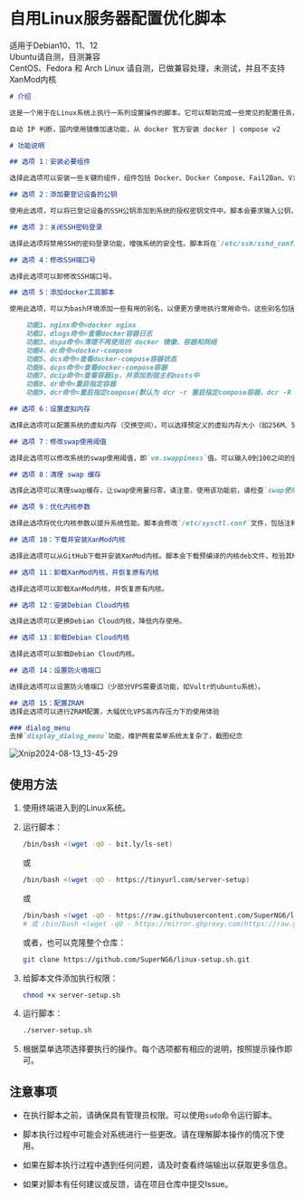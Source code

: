 # 自用Linux服务器配置优化脚本

适用于Debian10、11、12  
Ubuntu请自测，目测兼容  
CentOS、Fedora 和 Arch Linux 请自测，已做兼容处理，未测试，并且不支持XanMod内核  

```markdown
# 介绍

这是一个用于在Linux系统上执行一系列设置操作的脚本。它可以帮助完成一些常见的配置任务，如安装必要组件、添加SSH公钥、关闭SSH密码登录、设置虚拟内存等。此外，还提供了优化内核参数和下载安装XanMod内核的选项。

自动 IP 判断，国内使用镜像加速功能，从 docker 官方安装 docker | compose v2

# 功能说明

## 选项 1：安装必要组件

选择此选项可以安装一些关键的组件，组件包括 Docker、Docker Compose、Fail2Ban、Vim和Curl。在选择此选项后，脚本会自动更新软件包列表并安装这些组件。

## 选项 2：添加要登记设备的公钥

使用此选项，可以将已登记设备的SSH公钥添加到系统的授权密钥文件中。脚本会要求输入公钥，然后检查格式和有效性。公钥将追加到`~/.ssh/authorized_keys`文件中。

## 选项 3：关闭SSH密码登录

选择此选项将禁用SSH的密码登录功能，增强系统的安全性。脚本将在`/etc/ssh/sshd_config`文件中设置`PasswordAuthentication no`，然后重新启动SSH服务。

## 选项 4：修改SSH端口号

选择此选项可以卸修改SSH端口号。

## 选项 5：添加docker工具脚本

使用此选项，可以为bash环境添加一些有用的别名，以便更方便地执行常用命令。这些别名包括对Docker、Docker Compose和其他一些命令的快捷方式。

    功能1、nginx命令=docker nginx
    功能2、dlogs命令=查看docker容器日志
    功能3、dspa命令=清理不再使用的 docker 镜像、容器和网络
    功能4、dc命令=docker-compose
    功能5、dcs命令=查看docker-compose容器状态
    功能6、dcps命令=查看docker-compose容器
    功能7、dcip命令=查看容器ip，并添加到宿主机hosts中
    功能8、dr命令=重启指定容器
    功能9、dcr命令=重启指定compose(默认为 dcr -r 重启指定compose容器，dcr -R 完全重建指定compose)

## 选项 6：设置虚拟内存

选择此选项可以配置系统的虚拟内存（交换空间）。可以选择预定义的虚拟内存大小（如256M、512M、1G等），或者手动输入值。脚本会创建交换文件，并在需要时更新`/etc/fstab`文件。

## 选项 7：修改swap使用阈值

选择此选项可以修改系统的swap使用阈值，即`vm.swappiness`值。可以输入0到100之间的值，其中0表示最少使用swap，100表示最常使用swap。

## 选项 8：清理 swap 缓存

选择此选项可以清理swap缓存，让swap使用量归零，请注意，使用该功能前，请检查`swap使用量+物理内存使用量`是否小于物理内存，若大于总物理内存，可能会导致意外

## 选项 9：优化内核参数

选择此选项将优化内核参数以提升系统性能。脚本会修改`/etc/sysctl.conf`文件，包括注释掉现有的`net.ipv4.tcp_fastopen`设置，添加或更新`net.ipv4.tcp_slow_start_after_idle`和`net.ipv4.tcp_notsent_lowat`设置，以及添加`net.core.default_qdisc=fq`和`net.ipv4.tcp_congestion_control=bbr`设置。

## 选项 10：下载并安装XanMod内核

选择此选项可以从GitHub下载并安装XanMod内核。脚本会下载预编译的内核deb文件，校验其MD5值，然后安装内核。还可以选择是否更新Grub引导配置。

## 选项 11：卸载XanMod内核，并恢复原有内核

选择此选项可以卸载XanMod内核，并恢复原有内核。

## 选项 12：安装Debian Cloud内核

选择此选项可以更换Debian Cloud内核，降低内存使用。

## 选项 13：卸载Debian Cloud内核

选择此选项可以卸载Debian Cloud内核。

## 选项 14：设置防火墙端口

选择此选项可以设置防火墙端口（少部分VPS需要该功能，如Vultr的ubuntu系统）。

## 选项 15：配置ZRAM
选择此选项可以进行ZRAM配置，大幅优化VPS高内存压力下的使用体验

### dialog_menu
去掉`display_dialog_menu`功能，维护两套菜单系统太复杂了，截图纪念
```
![Xnip2024-08-13_13-45-29](https://cdn.jsdelivr.net/gh/SuperNG6/pic@master/uPic/2024-08-13/Xnip2024-08-13_13-45-29.jpg)
## 使用方法

1. 使用终端进入到的Linux系统。
2. 运行脚本：
   ```bash
   /bin/bash <(wget -qO - bit.ly/ls-set)
   ```
   或
   ```bash
   /bin/bash <(wget -qO - https://tinyurl.com/server-setup)
   ```
   或
   ```bash
   /bin/bash <(wget -qO - https://raw.githubusercontent.com/SuperNG6/linux-setup.sh/main/server-setup.sh)
   # 或 /bin/bash <(wget -qO - https://mirror.ghproxy.com/https://raw.githubusercontent.com/SuperNG6/linux-setup.sh/main/server-setup.sh)
   ```

   或者，也可以克隆整个仓库：

   ```bash
   git clone https://github.com/SuperNG6/linux-setup.sh.git
   ```

3. 给脚本文件添加执行权限：

   ```bash
   chmod +x server-setup.sh
   ```

4. 运行脚本：

   ```bash
   ./server-setup.sh
   ```

5. 根据菜单选项选择要执行的操作。每个选项都有相应的说明，按照提示操作即可。

## 注意事项

- 在执行脚本之前，请确保具有管理员权限。可以使用`sudo`命令运行脚本。

- 脚本执行过程中可能会对系统进行一些更改。请在理解脚本操作的情况下使用。

- 如果在脚本执行过程中遇到任何问题，请及时查看终端输出以获取更多信息。

- 如果对脚本有任何建议或反馈，请在项目仓库中提交Issue。


